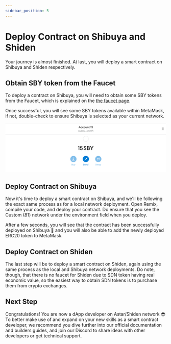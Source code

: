 ```yaml
---
sidebar_position: 5
---
```


# Deploy Contract on Shibuya and Shiden

Your journey is almost finished. At last, you will deploy a smart contract on Shibuya and Shiden respectively.

## Obtain SBY token from the Faucet

To deploy a contract on Shibuya, you will need to obtain some SBY tokens from the Faucet, which is explained on the [the faucet page](/docs/build/environment/faucet.md).

Once successful, you will see some SBY tokens available within MetaMask, if not, double-check to ensure Shibuya is selected as your current network.

![9](img/9.png)

## Deploy Contract on Shibuya

Now it's time to deploy a smart contract on Shibuya, and we'll be following the exact same process as for a local network deployment. Open Remix, compile your code, and deploy your contract. Do ensure that you see the Custom (81) network under the environment field when you deploy.

After a few seconds, you will see that the contract has been successfully deployed on Shibuya 🎉 and you will also be able to add the newly deployed ERC20 token to MetaMask.

## Deploy Contract on Shiden

The last step will be to deploy a smart contract on Shiden, again using the same process as the local and Shibuya network deployments. Do note, though, that there is no faucet for Shiden due to SDN token having real economic value, so the easiest way to obtain SDN tokens is to purchase them from crypto exchanges.

## Next Step

Congratulations! You are now a dApp developer on Astar/Shiden network 😎 To better make use of and expand on your new skills as a smart contract developer, we recommend you dive further into our official documentation and builders guides, and join our Discord to share ideas with other developers or get technical support.